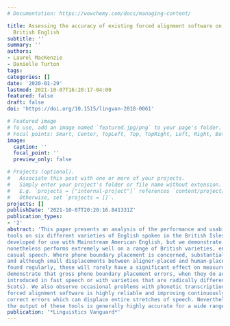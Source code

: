 ```yaml
---
# Documentation: https://wowchemy.com/docs/managing-content/

title: Assessing the accuracy of existing forced alignment software on varieties of
  British English
subtitle: ''
summary: ''
authors:
- Laurel MacKenzie
- Danielle Turton
tags:
categories: []
date: '2020-01-29'
lastmod: 2021-10-07T16:20:17-04:00
featured: false
draft: false
doi: 'https://doi.org/10.1515/lingvan-2018-0061'

# Featured image
# To use, add an image named `featured.jpg/png` to your page's folder.
# Focal points: Smart, Center, TopLeft, Top, TopRight, Left, Right, BottomLeft, Bottom, BottomRight.
image:
  caption: ''
  focal_point: ''
  preview_only: false

# Projects (optional).
#   Associate this post with one or more of your projects.
#   Simply enter your project's folder or file name without extension.
#   E.g. `projects = ["internal-project"]` references `content/project/deep-learning/index.md`.
#   Otherwise, set `projects = []`.
projects: []
publishDate: '2021-10-07T20:20:16.841331Z'
publication_types:
- '2'
abstract: 'This paper presents an analysis of the performance and usability of automatic speech processing
tools on six different varieties of English spoken in the British Isles. The tools used in the present study were
developed for use with Mainstream American English, but we demonstrate that their forced alignment functionality
nonetheless performs extremely well on a range of British varieties, encompassing both careful and
casual speech. Where phone boundary placement is concerned, substantial errors in alignment occur infrequently,
and although small displacements between aligner-placed and human-placed phone boundaries are
found regularly, these will rarely have a significant effect on measurements of interest for the researcher.We
demonstrate that gross phone boundary placement errors, when they do arise, are particularly likely to be
introduced in fast speech or with varieties that are radically different from Mainstream American English (e.g.
Scots). We also observe occasional problems with phonetic transcription. Overall, we advise that, although
forced alignment software is highly reliable and improving continuously, human confirmation is needed to
correct errors which can displace entire stretches of speech. Nevertheless, sociolinguists can be assured that
the output of these tools is generally highly accurate for a wide range of varieties.'
publication: '*Linguistics Vanguard*'
---
```

